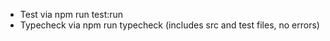 - Test via npm run test:run
- Typecheck via npm run typecheck (includes src and test files, no errors)
